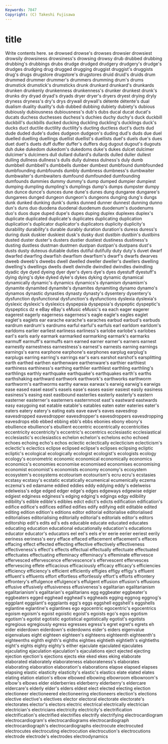 ```yaml
---
Keywords: 7847 
Copyright: (C) Takeshi Fujisawa
---
```


# title

Write contents here.
se drowsed drowse's drowses drowsier drowsiest drowsily drowsiness
drowsiness's drowsing drowsy drub drubbed drubbing drubbing's drubbings drubs drudge
drudged drudgery drudgery's drudge's drudges drudging drug drugged drugging druggist
druggist's druggists drug's drugs drugstore drugstore's drugstores druid druid's druids
drum drummed drummer drummer's drummers drumming drum's drums drumstick drumstick's
drumsticks drunk drunkard drunkard's drunkards drunken drunkenly drunkenness drunkenness's drunker
drunkest drunk's drunks dry dryad dryad's dryads dryer dryer's dryers
dryest drying dryly dryness dryness's dry's drys drywall drywall's détente
détente's dual dualism duality duality's dub dubbed dubbing dubiety dubiety's
dubious dubiously dubiousness dubiousness's dub's dubs ducal ducat ducat's ducats
duchess duchesses duchess's duchies duchy duchy's duck duckbill duckbill's duckbills
ducked ducking duckling duckling's ducklings duck's ducks duct ductile ductility
ductility's ducting ductless duct's ducts dud dude duded dude's dudes
dudgeon dudgeon's duding dud's duds due duel duelled duelling duellings
duellist duellist's duellists duel's duels due's dues duet duet's duets
duff duffer duffer's duffers dug dugout dugout's dugouts duh duke
dukedom dukedom's dukedoms duke's dukes dulcet dulcimer dulcimer's dulcimers dull
dullard dullard's dullards dulled duller dullest dulling dullness dullness's dulls
dully dulness dulness's duly dumb dumbbell dumbbell's dumbbells dumber dumbest
dumbfound dumbfounded dumbfounding dumbfounds dumbly dumbness dumbness's dumbwaiter dumbwaiter's dumbwaiters
dumfound dumfounded dumfounding dumfounds dummies dummy dummy's dump dumped dumpier
dumpiest dumping dumpling dumpling's dumplings dump's dumps dumpster dumpy dun
dunce dunce's dunces dune dune's dunes dung dungaree dungaree's dungarees
dunged dungeon dungeon's dungeons dunging dung's dungs dunk dunked dunking
dunk's dunks dunned dunner dunnest dunning dunno dun's duns duo
duodena duodenal duodenum duodenum's duodenums duo's duos dupe duped dupe's
dupes duping duplex duplexes duplex's duplicate duplicated duplicate's duplicates duplicating
duplication duplication's duplicator duplicator's duplicators duplicity duplicity's durability durability's durable
durably duration duration's duress duress's during dusk duskier duskiest dusk's
dusky dust dustbin dustbin's dustbins dusted duster duster's dusters dustier
dustiest dustiness dustiness's dusting dustless dustman dustmen dustpan dustpan's dustpans
dust's dusts dusty duteous dutiable duties dutiful dutifully duty duty's
duvet dwarf dwarfed dwarfing dwarfish dwarfism dwarfism's dwarf's dwarfs dwarves
dweeb dweeb's dweebs dwell dwelled dweller dweller's dwellers dwelling dwelling's
dwellings dwells dwelt dwindle dwindled dwindles dwindling dyadic dye dyed
dyeing dyer dyer's dyers dye's dyes dyestuff dyestuff's dying dying's
dyke dyked dyke's dykes dyking dynamic dynamical dynamically dynamic's dynamics
dynamics's dynamism dynamism's dynamite dynamited dynamite's dynamites dynamiting dynamo dynamo's
dynamos dynastic dynasties dynasty dynasty's dysentery dysentery's dysfunction dysfunctional dysfunction's
dysfunctions dyslexia dyslexia's dyslexic dyslexic's dyslexics dyspepsia dyspepsia's dyspeptic dyspeptic's
dyspeptics dz e eBay eBay's eMusic eMusic's ea each eager
eagerer eagerest eagerly eagerness eagerness's eagle eagle's eagles eaglet eaglet's
eaglets ear earache earache's earaches earbud earbud's earbuds eardrum eardrum's
eardrums earful earful's earfuls earl earldom earldom's earldoms earlier earliest
earliness earliness's earlobe earlobe's earlobes earl's earls early earmark earmarked
earmarking earmark's earmarks earmuff earmuff's earmuffs earn earned earner earner's
earners earnest earnestly earnestness earnestness's earnest's earnests earning earnings earnings's
earns earphone earphone's earphones earplug earplug's earplugs earring earring's earrings
ear's ears earshot earshot's earsplitting earth earthed earthen earthenware earthenware's
earthier earthiest earthiness earthiness's earthing earthlier earthliest earthling earthling's earthlings
earthly earthquake earthquake's earthquakes earth's earths earthshaking earthward earthwork earthwork's
earthworks earthworm earthworm's earthworms earthy earwax earwax's earwig earwig's earwigs
ease eased easel easel's easels ease's eases easier easiest easily
easiness easiness's easing east eastbound easterlies easterly easterly's eastern easterner
easterner's easterners easternmost east's eastward eastwards easy easygoing eat eatable
eatable's eatables eaten eater eateries eater's eaters eatery eatery's eating
eats eave eave's eaves eavesdrop eavesdropped eavesdropper eavesdropper's eavesdroppers eavesdropping
eavesdrops ebb ebbed ebbing ebb's ebbs ebonies ebony ebony's ebullience
ebullience's ebullient eccentric eccentrically eccentricities eccentricity eccentricity's eccentric's eccentrics ecclesiastic
ecclesiastical ecclesiastic's ecclesiastics echelon echelon's echelons echo echoed echoes echoing
echo's echos eclectic eclectically eclecticism eclecticism's eclectic's eclectics eclipse eclipsed
eclipse's eclipses eclipsing ecliptic ecliptic's ecological ecologically ecologist ecologist's ecologists
ecology ecology's econometric economic economical economically economics economics's economies economise
economised economises economising economist economist's economists economy economy's ecosystem ecosystem's
ecosystems ecotourism ecotourism's ecru ecru's ecstasies ecstasy ecstasy's ecstatic ecstatically
ecumenical ecumenically eczema eczema's ed edamame eddied eddies eddy eddying
eddy's edelweiss edelweiss's edge edged edger edge's edges edgeways edgewise
edgier edgiest edginess edginess's edging edging's edgings edgy edibility edibility's
edible edible's edibles edict edict's edicts edification edification's edifice edifice's
edifices edified edifies edify edifying edit editable edited editing edition
edition's editions editor editorial editorialise editorialised editorialises editorialising editorially editorial's
editorials editor's editors editorship edit's edits ed's eds educable educate
educated educates educating education educational educationally education's educations educator educator's
educators eel eel's eels e'er eerie eerier eeriest eerily eeriness
eeriness's eery efface effaced effacement effacement's effaces effacing effect effected
effecting effective effectively effectiveness effectiveness's effect's effects effectual effectually effectuate
effectuated effectuates effectuating effeminacy effeminacy's effeminate effervesce effervesced effervescence effervescence's
effervescent effervesces effervescing effete efficacious efficaciously efficacy efficacy's efficiencies efficiency
efficiency's efficient efficiently effigies effigy effigy's effluent effluent's effluents effort
effortless effortlessly effort's efforts effrontery effrontery's effulgence effulgence's effulgent effusion
effusion's effusions effusive effusively effusiveness effusiveness's egalitarian egalitarianism egalitarianism's egalitarian's
egalitarians egg eggbeater eggbeater's eggbeaters egged egghead egghead's eggheads egging
eggnog eggnog's eggplant eggplant's eggplants egg's eggs eggshell eggshell's eggshells
eglantine eglantine's eglantines ego egocentric egocentric's egocentrics egoism egoism's egoist
egoistic egoist's egoists ego's egos egotism egotism's egotist egotistic egotistical
egotistically egotist's egotists egregious egregiously egress egresses egress's egret egret's
egrets eh eider eiderdown eiderdown's eiderdowns eider's eiders eigenvalue eigenvalues
eight eighteen eighteen's eighteens eighteenth eighteenth's eighteenths eighth eighth's eighths
eighties eightieth eightieth's eightieths eight's eights eighty eighty's either ejaculate
ejaculated ejaculates ejaculating ejaculation ejaculation's ejaculations eject ejected ejecting ejection
ejection's ejections ejects eke eked ekes eking elaborate elaborated elaborately
elaborateness elaborateness's elaborates elaborating elaboration elaboration's elaborations elapse elapsed elapses
elapsing elastic elasticity elasticity's elastic's elastics elate elated elates elating
elation elation's elbow elbowed elbowing elbowroom elbowroom's elbow's elbows elder
elderberries elderberry elderberry's eldercare eldercare's elderly elder's elders eldest elect
elected electing election electioneer electioneered electioneering electioneers election's elections elective
elective's electives elector electoral electorate electorate's electorates elector's electors electric
electrical electrically electrician electrician's electricians electricity electricity's electrification electrification's electrified
electrifies electrify electrifying electrocardiogram electrocardiogram's electrocardiograms electrocardiograph electrocardiograph's electrocardiographs electrocute
electrocuted electrocutes electrocuting electrocution electrocution's electrocutions electrode electrode's electrodes electrodynamics
